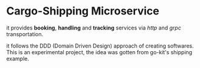 # Cargo-Shipping Microservice

it provides **booking**, **handling** and **tracking** services via *http* and *grpc* transportation.

it follows the DDD (Domain Driven Design) approach of creating softwares. This is an experimental project, the idea was gotten from go-kit's shipping example.